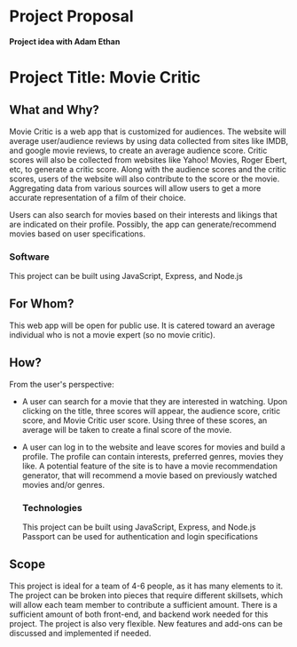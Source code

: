 # Project Proposal

#### Project idea with Adam Ethan

# Project Title: Movie Critic

## What and Why?
Movie Critic is a web app that is customized for audiences. The website will average user/audience reviews by using data collected from sites like IMDB, and google movie reviews, to create an average audience score. Critic scores will also be collected from websites like Yahoo! Movies, Roger Ebert, etc, to generate a critic score. Along with the audience scores and the critic scores, users of the website will also contribute to the score or the movie. Aggregating data from various sources will allow users to get a more accurate representation of a film of their choice.

Users can also search for movies based on their interests and likings that are indicated on their profile. Possibly, the app can generate/recommend movies based on user specifications. 

### Software
This project can be built using JavaScript, Express, and Node.js

## For Whom?
This web app will be open for public use. It is catered toward an average individual who is not a movie expert (so no movie critic). 

## How?
From the user's perspective:
- A user can search for a movie that they are interested in watching. Upon clicking on the title, three scores will appear, the audience score, critic score, and Movie Critic user score. Using three of these scores, an average will be taken to create a final score of the movie. 

- A user can log in to the website and leave scores for movies and build a profile. The profile can contain interests, preferred genres, movies they like. A potential feature of the site is to have a movie recommendation generator, that will recommend a movie based on previously watched movies and/or genres.

  ### Technologies
  This project can be built using JavaScript, Express, and Node.js
  Passport can be used for authentication and login specifications

## Scope 
This project is ideal for a team of 4-6 people, as it has many elements to it. The project can be broken into pieces that require different skillsets, which will allow each team member to contribute a sufficient amount. There is a sufficient amount of both front-end, and backend work needed for this project. The project is also very flexible. New features and add-ons can be discussed and implemented if needed.
